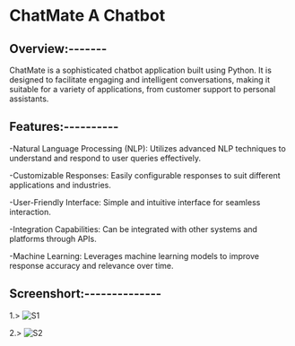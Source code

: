# ChatMate A Chatbot 

## Overview:-------
ChatMate is a sophisticated chatbot application built using Python. It is designed to facilitate engaging and intelligent conversations, making it suitable for a variety of applications, from customer support to personal assistants.
## Features:----------

-Natural Language Processing (NLP): Utilizes advanced NLP techniques to understand and respond to user queries effectively.

-Customizable Responses: Easily configurable responses to suit different applications and industries.

-User-Friendly Interface: Simple and intuitive interface for seamless interaction.

-Integration Capabilities: Can be integrated with other systems and platforms through APIs.

-Machine Learning: Leverages machine learning models to improve response accuracy and relevance over time.



## Screenshort:--------------
1.>
![S1](https://github.com/AmanSingh2274/ChateMate-A-Chatebot/assets/148249849/9464a671-7e04-4273-8fe9-df6f2b1cb9ec)

2.>
![S2](https://github.com/AmanSingh2274/ChateMate-A-Chatebot/assets/148249849/d21e7e21-4220-4a66-a865-008d1f7ad9fd)
